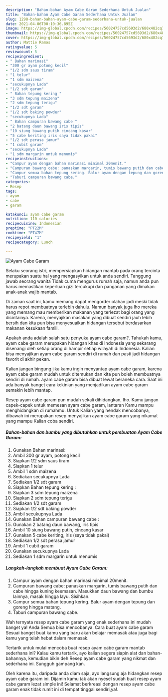 ```yaml
---
description: "Bahan-bahan Ayam Cabe Garam Sederhana Untuk Jualan"
title: "Bahan-bahan Ayam Cabe Garam Sederhana Untuk Jualan"
slug: 1298-bahan-bahan-ayam-cabe-garam-sederhana-untuk-jualan
date: 2021-04-06T00:10:36.895Z
image: https://img-global.cpcdn.com/recipes/56024757cd5693d2/680x482cq70/ayam-cabe-garam-foto-resep-utama.jpg
thumbnail: https://img-global.cpcdn.com/recipes/56024757cd5693d2/680x482cq70/ayam-cabe-garam-foto-resep-utama.jpg
cover: https://img-global.cpcdn.com/recipes/56024757cd5693d2/680x482cq70/ayam-cabe-garam-foto-resep-utama.jpg
author: Mattie Ramos
ratingvalue: 5
reviewcount: 5
recipeingredient:
- " Bahan marinasi"
- "300 gr ayam potong kecil"
- "1/2 sdm saus tiram"
- "1 telur"
- "1 sdm maizena"
- "secukupnya Lada"
- "1/2 sdt garam"
- " Bahan tepung kering "
- "3 sdm tepung maizena"
- "2 sdm tepung terigu"
- "1/2 sdt garam"
- "1/2 sdt baking powder"
- "secukupnya Lada"
- " Bahan campuran bawang cabe "
- "2 batang daun bawang iris tipis"
- "10 siung bawang putih cincang kasar"
- "5 cabe keriting iris saya tidak pakai"
- "1/2 sdt perasa jamur"
- "1 cubit garam"
- "secukupnya Lada"
- "1 sdm margarin untuk menumis"
recipeinstructions:
- "Campur ayam dengan bahan marinasi minimal 20menit."
- "Campuran bawang cabe: panaskan margarin, tumis bawang putih dan cabe hingga kuning keemasan. Masukkan daun bawang dan bumbu lainnya, masak hingga layu. Sisihkan."
- "Campur semua bahan tepung kering. Balur ayam dengan tepung dan goreng hingga matang."
- "Taburi campuran bawang cabe."
categories:
- Resep
tags:
- ayam
- cabe
- garam

katakunci: ayam cabe garam 
nutrition: 110 calories
recipecuisine: Indonesian
preptime: "PT22M"
cooktime: "PT47M"
recipeyield: "1"
recipecategory: Lunch

---
```



![Ayam Cabe Garam](https://img-global.cpcdn.com/recipes/56024757cd5693d2/680x482cq70/ayam-cabe-garam-foto-resep-utama.jpg)

Selaku seorang istri, mempersiapkan hidangan mantab pada orang tercinta merupakan suatu hal yang mengasyikan untuk anda sendiri. Tanggung jawab seorang  wanita Tidak cuma mengurus rumah saja, namun anda pun harus memastikan keperluan gizi tercukupi dan panganan yang dimakan anak-anak wajib mantab.

Di zaman  saat ini, kamu memang dapat mengorder olahan jadi meski tidak harus repot membuatnya terlebih dahulu. Namun banyak juga lho mereka yang memang mau memberikan makanan yang terlezat bagi orang yang dicintainya. Karena, menyajikan masakan yang dibuat sendiri jauh lebih bersih dan kita pun bisa menyesuaikan hidangan tersebut berdasarkan makanan kesukaan famili. 



Apakah anda adalah salah satu penyuka ayam cabe garam?. Tahukah kamu, ayam cabe garam merupakan hidangan khas di Indonesia yang sekarang disenangi oleh setiap orang di hampir setiap wilayah di Indonesia. Kalian bisa menyajikan ayam cabe garam sendiri di rumah dan pasti jadi hidangan favorit di akhir pekan.

Kalian jangan bingung jika kamu ingin menyantap ayam cabe garam, karena ayam cabe garam mudah untuk ditemukan dan kita pun boleh membuatnya sendiri di rumah. ayam cabe garam bisa dibuat lewat beraneka cara. Saat ini ada banyak banget cara kekinian yang menjadikan ayam cabe garam semakin lebih mantap.

Resep ayam cabe garam pun mudah sekali dihidangkan, lho. Kamu jangan capek-capek untuk memesan ayam cabe garam, lantaran Kamu mampu menghidangkan di rumahmu. Untuk Kalian yang hendak mencobanya, dibawah ini merupakan resep menyajikan ayam cabe garam yang nikamat yang mampu Kalian coba sendiri.

<!--inarticleads1-->

##### Bahan-bahan dan bumbu yang dibutuhkan untuk pembuatan Ayam Cabe Garam:

1. Gunakan  Bahan marinasi:
1. Ambil 300 gr ayam, potong kecil
1. Siapkan 1/2 sdm saus tiram
1. Siapkan 1 telur
1. Ambil 1 sdm maizena
1. Sediakan secukupnya Lada
1. Sediakan 1/2 sdt garam
1. Siapkan  Bahan tepung kering :
1. Siapkan 3 sdm tepung maizena
1. Siapkan 2 sdm tepung terigu
1. Sediakan 1/2 sdt garam
1. Siapkan 1/2 sdt baking powder
1. Ambil secukupnya Lada
1. Gunakan  Bahan campuran bawang cabe :
1. Gunakan 2 batang daun bawang, iris tipis
1. Ambil 10 siung bawang putih, cincang kasar
1. Gunakan 5 cabe keriting, iris (saya tidak pakai)
1. Sediakan 1/2 sdt perasa jamur
1. Ambil 1 cubit garam
1. Gunakan secukupnya Lada
1. Sediakan 1 sdm margarin untuk menumis




<!--inarticleads2-->

##### Langkah-langkah membuat Ayam Cabe Garam:

1. Campur ayam dengan bahan marinasi minimal 20menit.
1. Campuran bawang cabe: panaskan margarin, tumis bawang putih dan cabe hingga kuning keemasan. Masukkan daun bawang dan bumbu lainnya, masak hingga layu. Sisihkan.
1. Campur semua bahan tepung kering. Balur ayam dengan tepung dan goreng hingga matang.
1. Taburi campuran bawang cabe.




Wah ternyata resep ayam cabe garam yang enak sederhana ini mudah banget ya! Anda Semua bisa mencobanya. Cara buat ayam cabe garam Sesuai banget buat kamu yang baru akan belajar memasak atau juga bagi kamu yang telah hebat dalam memasak.

Tertarik untuk mulai mencoba buat resep ayam cabe garam mantab sederhana ini? Kalau kamu tertarik, ayo kalian segera siapin alat dan bahan-bahannya, kemudian bikin deh Resep ayam cabe garam yang nikmat dan sederhana ini. Sungguh gampang kan. 

Oleh karena itu, daripada anda diam saja, ayo langsung aja hidangkan resep ayam cabe garam ini. Dijamin kamu tak akan nyesel sudah buat resep ayam cabe garam lezat simple ini! Selamat berkreasi dengan resep ayam cabe garam enak tidak rumit ini di tempat tinggal sendiri,ya!.

